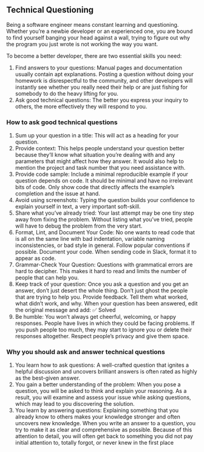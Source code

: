 ## Technical Questioning

Being a software engineer means constant learning and questioning. Whether you’re a newbie developer or an experienced one, you are bound to find yourself banging your head against a wall, trying to figure out why the program you just wrote is not working the way you want.

To become a better developer, there are two essential skills you need:

1. Find answers to your questions: Manual pages and documentation usually contain apt explanations. Posting a question without doing your homework is disrespectful to the community, and other developers will instantly see whether you really need their help or are just fishing for somebody to do the heavy lifting for you.
2. Ask good technical questions: The better you express your inquiry to others, the more effectively they will respond to you.

### How to ask good technical questions

1. Sum up your question in a title: This will act as a heading for your question.
2. Provide context: This helps people understand your question better because they’ll know what situation you’re dealing with and any parameters that might affect how they answer. It would also help to mention the project and task number that you need assistance with.
3. Provide code sample: Include a minimal reproducible example if your question depends on code. It should be minimal and have no irrelevant bits of code. Only show code that directly affects the example’s completion and the issue at hand.
4. Avoid using screenshots: Typing the question builds your confidence to explain yourself in text, a very important soft-skill.
5. Share what you’ve already tried: Your last attempt may be one tiny step away from fixing the problem. Without listing what you’ve tried, people will have to debug the problem from the very start.
6. Format, Lint, and Document Your Code: No one wants to read code that is all on the same line with bad indentation, variable naming inconsistencies, or bad style in general. Follow popular conventions if possible. Document your code. When sending code in Slack, format it to appear as code.
7. Grammar-Check Your Question: Questions with grammatical errors are hard to decipher. This makes it hard to read and limits the number of people that can help you.
8. Keep track of your question: Once you ask a question and you get an answer, don’t just desert the whole thing. Don’t just ghost the people that are trying to help you. Provide feedback. Tell them what worked, what didn’t work, and why. When your question has been answered, edit the original message and add: ✅ Solved
9. Be humble: You won’t always get cheerful, welcoming, or happy responses. People have lives in which they could be facing problems. If you push people too much, they may start to ignore you or delete their responses altogether. Respect people’s privacy and give them space.

### Why you should ask and answer technical questions

1. You learn how to ask questions: A well-crafted question that ignites a helpful discussion and uncovers brilliant answers is often rated as highly as the best-given answer.
2. You gain a better understanding of the problem: When you pose a question, you will be asked to think and explain your reasoning. As a result, you will examine and assess your issue while asking questions, which may lead to you discovering the solution.
3. You learn by answering questions: Explaining something that you already know to others makes your knowledge stronger and often uncovers new knowledge. When you write an answer to a question, you try to make it as clear and comprehensive as possible. Because of this attention to detail, you will often get back to something you did not pay initial attention to, totally forgot, or never knew in the first place




